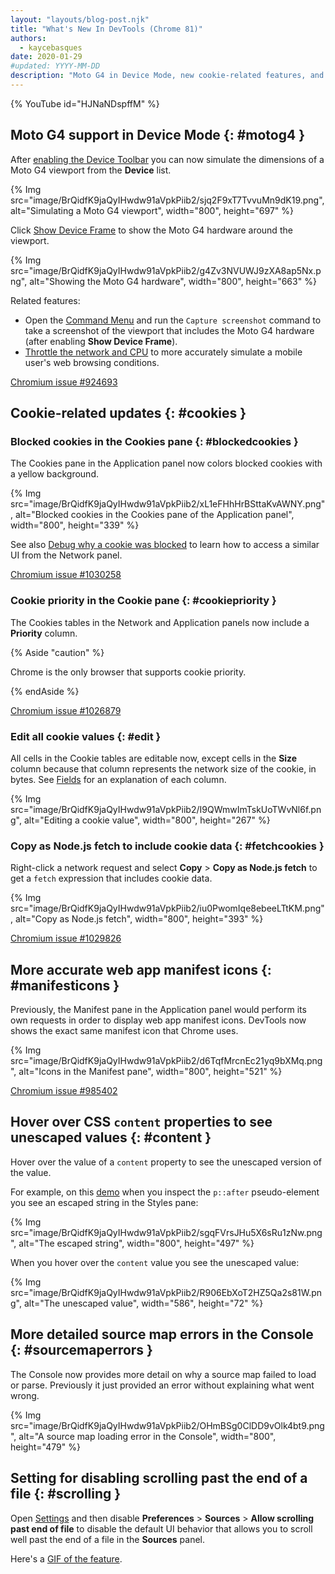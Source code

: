 ```yaml
---
layout: "layouts/blog-post.njk"
title: "What's New In DevTools (Chrome 81)"
authors:
  - kaycebasques
date: 2020-01-29
#updated: YYYY-MM-DD
description: "Moto G4 in Device Mode, new cookie-related features, and more."
---
```


{% YouTube id="HJNaNDspffM" %}

## Moto G4 support in Device Mode {: #motog4 }

After [enabling the Device Toolbar][1] you can now simulate the dimensions of a Moto G4 viewport
from the **Device** list.

{% Img src="image/BrQidfK9jaQyIHwdw91aVpkPiib2/sjq2F9xT7TvvuMn9dK19.png", alt="Simulating a Moto G4 viewport", width="800", height="697" %}

Click [Show Device Frame][2] to show the Moto G4 hardware around the viewport.

{% Img src="image/BrQidfK9jaQyIHwdw91aVpkPiib2/g4Zv3NVUWJ9zXA8ap5Nx.png", alt="Showing the Moto G4 hardware", width="800", height="663" %}

Related features:

- Open the [Command Menu][3] and run the `Capture screenshot` command to take a screenshot of the
  viewport that includes the Moto G4 hardware (after enabling **Show Device Frame**).
- [Throttle the network and CPU][4] to more accurately simulate a mobile user's web browsing
  conditions.

[Chromium issue #924693][5]

## Cookie-related updates {: #cookies }

### Blocked cookies in the Cookies pane {: #blockedcookies }

The Cookies pane in the Application panel now colors blocked cookies with a yellow background.

{% Img src="image/BrQidfK9jaQyIHwdw91aVpkPiib2/xL1eFHhHrBSttaKvAWNY.png", alt="Blocked cookies in the Cookies pane of the Application panel", width="800", height="339" %}

See also [Debug why a cookie was blocked][6] to learn how to access a similar UI from the Network
panel.

[Chromium issue #1030258][7]

### Cookie priority in the Cookie pane {: #cookiepriority }

The Cookies tables in the Network and Application panels now include a **Priority** column.

{% Aside "caution" %}

Chrome is the only browser that supports cookie priority.

{% endAside %}

[Chromium issue #1026879][8]

### Edit all cookie values {: #edit }

All cells in the Cookie tables are editable now, except cells in the **Size** column because that
column represents the network size of the cookie, in bytes. See [Fields][9] for an explanation of
each column.

{% Img src="image/BrQidfK9jaQyIHwdw91aVpkPiib2/I9QWmwImTskUoTWvNl6f.png", alt="Editing a cookie value", width="800", height="267" %}

### Copy as Node.js fetch to include cookie data {: #fetchcookies }

Right-click a network request and select **Copy** > **Copy as Node.js fetch** to get a `fetch`
expression that includes cookie data.

{% Img src="image/BrQidfK9jaQyIHwdw91aVpkPiib2/iu0PwomIqe8ebeeLTtKM.png", alt="Copy as Node.js fetch", width="800", height="393" %}

[Chromium issue #1029826][10]

## More accurate web app manifest icons {: #manifesticons }

Previously, the Manifest pane in the Application panel would perform its own requests in order to
display web app manifest icons. DevTools now shows the exact same manifest icon that Chrome uses.

{% Img src="image/BrQidfK9jaQyIHwdw91aVpkPiib2/d6TqfMrcnEc21yq9bXMq.png", alt="Icons in the Manifest pane", width="800", height="521" %}

[Chromium issue #985402][11]

## Hover over CSS `content` properties to see unescaped values {: #content }

Hover over the value of a `content` property to see the unescaped version of the value.

For example, on this [demo][12] when you inspect the `p::after` pseudo-element you see an escaped
string in the Styles pane:

{% Img src="image/BrQidfK9jaQyIHwdw91aVpkPiib2/sgqFVrsJHu5X6sRu1zNw.png", alt="The escaped string", width="800", height="497" %}

When you hover over the `content` value you see the unescaped value:

{% Img src="image/BrQidfK9jaQyIHwdw91aVpkPiib2/R906EbXoT2HZ5Qa2s81W.png", alt="The unescaped value", width="586", height="72" %}

## More detailed source map errors in the Console {: #sourcemaperrors }

The Console now provides more detail on why a source map failed to load or parse. Previously it just
provided an error without explaining what went wrong.

{% Img src="image/BrQidfK9jaQyIHwdw91aVpkPiib2/OHmBSg0ClDD9vOlk4bt9.png", alt="A source map loading error in the Console", width="800", height="479" %}

## Setting for disabling scrolling past the end of a file {: #scrolling }

Open [Settings][13] and then disable **Preferences** > **Sources** > **Allow scrolling past end of
file** to disable the default UI behavior that allows you to scroll well past the end of a file in
the **Sources** panel.

Here's a [GIF of the feature][14].

[1]: /docs/devtools/device-mode#viewport
[2]: /docs/devtools/device-mode#frame
[3]: /docs/devtools/command-menu
[4]: /docs/devtools/device-mode#throttle
[5]: https://crbug.com/924693
[6]: /blog/new-in-devtools-79#blockedcookies
[7]: https://crbug.com/1030258
[8]: https://crbug.com/1026879
[9]: /docs/devtools/storage/cookies#fields
[10]: https://crbug.com/1029826
[11]: https://crbug.com/985402
[12]: https://mathiasbynens.github.io/css-dbg-stories/css-escapes.html
[13]: /docs/devtools/customize#settings
[14]: https://imgur.com/zJytuf1
